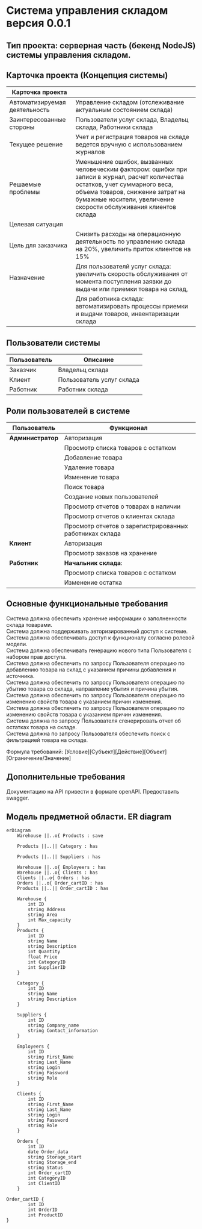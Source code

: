 # Система управления складом версия 0.0.1
## Тип проекта: серверная часть (бекенд NodeJS) системы управления складом.  

## Карточка проекта (Концепция системы)

| Карточка проекта              |                                                                                                                                                                                                                                          |
|-------------------------------|------------------------------------------------------------------------------------------------------------------------------------------------------------------------------------------------------------------------------------------|
| Автоматизируемая деятельность | Управление складом (отслеживание актуальным состоянием склада)                                                                                                                                                                           |
| Заинтересованные стороны      | Пользователи услуг склада, Владельц склада, Работники склада                                                                                                                                                                             |
| Текущее решение               | Учет и регистрация товаров на складе ведется вручную с использованием журналов                                                                                                                                                           |
| Решаемые проблемы             | Уменьшение ошибок, вызванных человеческим фактором: ошибки при записи в журнал, расчет количества остатков, учет суммарного веса, объема товаров, снижение затрат на бумажные носители, увеличение скорости обслуживания клиентов склада |
| Целевая ситуация              |                                                                                                                                                                                                                                          |
| Цель для заказчика            | Снизить расходы на операционную деятельность по управлению склада на 20%, увеличить приток клиентов на 15%                                                                                                                               |
| Назначение                    | Для пользователй услуг склада: увеличить скорость обслуживания от момента поступления заявки до выдачи или приемки товара на склад,                                                                                                      |
|                               | Для работника склада: автоматизировать процессы приемки и выдачи товаров, инвентаризации склада                                                                                                                                          |

## Пользователи системы

|               Пользователь         | Описание  |
|------------------------------------|---|
| Заказчик          | Владельц склада   |
| Клиент  | Пользователь услуг склада  |
| Работник           | Работник склада   |

## Роли пользователей в системе

|               Пользователь         | Функционал  |
|------------------------------------|---|
| **Администратор**          | Авторизация   |
|   | Просмотр списка товаров с остатком    |
|            |  Добавление товара |
|            |  Удаление товара |
|            |  Изменение товара |
|            |  Поиск товара |
|            |  Создание новых пользователей |
|            |  Просмотр отчетов о товарах в наличии |
|            |  Просмотр отчетов о клиентах склада |
|            |  Просмотр отчетов о зарегистрированных работниках склада |
| **Клиент**     |  Авторизация |
|            |  Просмотр заказов на хранение|
| **Работник** |  **Начальник склада**: |
|            |  Просмотр списка товаров с остатком  |
|            |  Изменение остатка|


## Основные функциональные требования

Система должна обеспечить хранение информации о заполненности склада товарами.  
Система должна поддерживать авторизированный доступ к системе.  
Система должна обеспечивать доступ к функционалу согласно ролевой модели.  
Система должна обеспечивать генерацию нового типа Пользователя с набором прав доступа.  
Система должна обеспечить по запросу Пользователя операцию по добавлению товара на склад с указанием причины добавления и источника.  
Система должна обеспечить по запросу Пользователя операцию по убытию товара со склада, направление убытия и причина убытия.  
Система должна обеспечить по запросу Пользователя операцию по изменению свойств товара с указанием причин изменения.  
Система должна обеспечить по запросу Пользователя операцию по изменению свойств товара с указанием причин изменения.  
Система должна по запросу Пользователя сгенерировать отчет об остатках товара на складе.  
Система должна по запросу Пользователя обеспечить поиск с фильтрацией товара на складе.  

Формула требований: [Условие][Субъект][Действие][Объект][Ограничение/Значение]  

## Дополнительные требования

Документацию на API привести в формате openAPI. Предоставить swagger.

## Модель предметной области. ER diagram

```mermaid
erDiagram
    Warehouse ||..o{ Products : save

    Products ||..|| Category : has

    Products ||..|| Suppliers : has
    
    Warehouse ||..o{ Employeers : has
    Warehouse ||..o{ Clients : has
    Clients ||..o{ Orders : has
    Orders ||..o{ Order_cartID : has
    Products ||..|| Order_cartID : has

    Warehouse {
        int ID
        string Address
        string Area
        int Max_capacity
    }
    Products {
        int ID
        string Name
        string Description
        int Quantity
        float Price
        int CategoryID
        int SupplierID
    }

    Category {
        int ID
        string Name
        string Description
    }

    Suppliers {
        int ID
        string Company_name
        string Contact_information
    }

    Employeers {
        int ID
        string First_Name
        string Last_Name
        string Login
        string Password
        string Role
    }

    Clients {
        int ID
        string First_Name
        string Last_Name
        string Login
        string Password
        string Role
    }

    Orders {
        int ID
        date Order_data
        string Storage_start
        string Storage_end
        string Status
        int Order_cartID
        int CategoryID
        int ClientID
    }

Order_cartID {
        int ID
        int OrderID
        int ProductID
}
```
